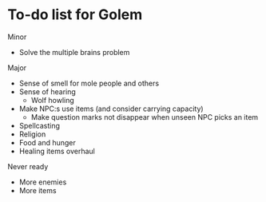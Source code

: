 # To-do list for Golem

Minor
* Solve the multiple brains problem

Major
* Sense of smell for mole people and others
* Sense of hearing
  * Wolf howling
* Make NPC:s use items (and consider carrying capacity)
  * Make question marks not disappear when unseen NPC picks an item
* Spellcasting
* Religion
* Food and hunger
* Healing items overhaul

Never ready
* More enemies
* More items
